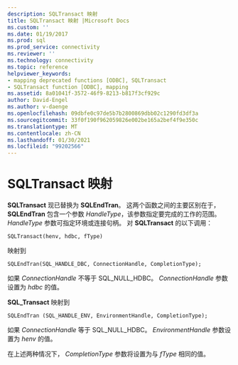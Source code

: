 ```yaml
---
description: SQLTransact 映射
title: SQLTransact 映射 |Microsoft Docs
ms.custom: ''
ms.date: 01/19/2017
ms.prod: sql
ms.prod_service: connectivity
ms.reviewer: ''
ms.technology: connectivity
ms.topic: reference
helpviewer_keywords:
- mapping deprecated functions [ODBC], SQLTransact
- SQLTransact function [ODBC], mapping
ms.assetid: 8a01041f-3572-46f9-8213-b817f3cf929c
author: David-Engel
ms.author: v-daenge
ms.openlocfilehash: 09dbfe0c97de5b7b2800869dbb02c1290fd3df3a
ms.sourcegitcommit: 33f0f190f962059826e002be165a2bef4f9e350c
ms.translationtype: MT
ms.contentlocale: zh-CN
ms.lasthandoff: 01/30/2021
ms.locfileid: "99202566"
---
```

# <a name="sqltransact-mapping"></a>SQLTransact 映射
**SQLTransact** 现已替换为 **SQLEndTran**。 这两个函数之间的主要区别在于， **SQLEndTran** 包含一个参数 *HandleType*，该参数指定要完成的工作的范围。 *HandleType* 参数可指定环境或连接句柄。 对 **SQLTransact** 的以下调用：  
  
```  
SQLTransact(henv, hdbc, fType)  
```  
  
 映射到  
  
```  
SQLEndTran(SQL_HANDLE_DBC, ConnectionHandle, CompletionType);  
```  
  
 如果 *ConnectionHandle* 不等于 SQL_NULL_HDBC。 *ConnectionHandle* 参数设置为 *hdbc* 的值。  
  
 **SQL_Transact** 映射到  
  
```  
SQLEndTran (SQL_HANDLE_ENV, EnvironmentHandle, CompletionType);  
```  
  
 如果 *ConnectionHandle* 等于 SQL_NULL_HDBC。 *EnvironmentHandle* 参数设置为 *henv* 的值。  
  
 在上述两种情况下， *CompletionType* 参数将设置为与 *fType* 相同的值。
